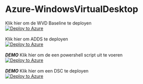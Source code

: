 # Azure-WindowsVirtualDesktop
Klik hier om de WVD Baseline te deployen<br>
[![Deploy to Azure](https://aka.ms/deploytoazurebutton)](https://portal.azure.com/#create/Microsoft.Template/uri/https%3A%2F%2Fraw.githubusercontent.com%2FArcusIT%2FAzure-WindowsVirtualDesktop%2Fmain%2FDeploy_baseline.json)<br><br>
Klik hier om ADDS te deployen<br>
[![Deploy to Azure](https://aka.ms/deploytoazurebutton)](https://portal.azure.com/#create/Microsoft.Template/uri/https%3A%2F%2Fraw.githubusercontent.com%2FArcusIT%2FAzure-WindowsVirtualDesktop%2Fmain%2FDeploy_ADDS.json)<br><br>
***DEMO*** Klik hier om de een powershell script uit te voeren<br>
[![Deploy to Azure](https://aka.ms/deploytoazurebutton)](https://portal.azure.com/#create/Microsoft.Template/uri/https%3A%2F%2Fraw.githubusercontent.com%2FArcusIT%2FAzure-WindowsVirtualDesktop%2Fmain%2FExtensiontest%2FExtensiontest.json)<br><br>
***DEMO*** Klik hier om een DSC te deployen<br>
[![Deploy to Azure](https://aka.ms/deploytoazurebutton)](https://portal.azure.com/#create/Microsoft.Template/uri/https%3A%2F%2Fraw.githubusercontent.com%2FArcusIT%2FAzure-WindowsVirtualDesktop%2Fmain%2FDSCtest%2FDSCtest.json)
